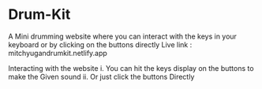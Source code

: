 # Drum-Kit
A Mini drumming website where you can interact with the keys in your keyboard or by clicking on the buttons directly
Live link : mitchyugandrumkit.netlify.app


Interacting with the website
i. You can hit the keys display on the buttons to make the Given sound
ii. Or just click the buttons Directly
